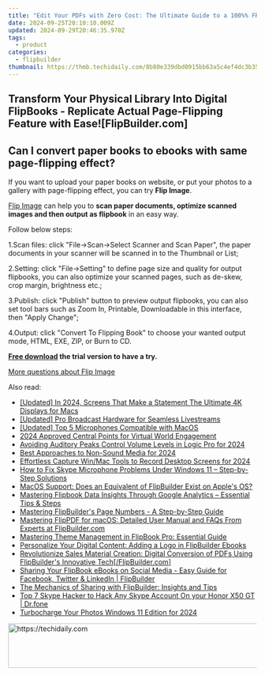```yaml
---
title: "Edit Your PDFs with Zero Cost: The Ultimate Guide to a 100%% FREE Online PDF Editor for Simple Creation & Modification"
date: 2024-09-25T20:10:10.009Z
updated: 2024-09-29T20:46:35.970Z
tags:
  - product
categories:
  - flipbuilder
thumbnail: https://thmb.techidaily.com/8b80e339dbd0915bb63a5c4ef4dc3b35128d5a8fefa5d8cd2d10ef2a2fa6ce03.jpg
---
```


## Transform Your Physical Library Into Digital FlipBooks - Replicate Actual Page-Flipping Feature with Ease![FlipBuilder.com]

## Can I convert paper books to ebooks with same page-flipping effect?

If you want to upload your paper books on website, or put your photos to a gallery with page-flipping effect, you can try **Flip Image**. 

[Flip Image](https://tools.techidaily.com/flipbuilder/products/) can help you to **scan paper documents, optimize scanned images and then output as flipbook** in an easy way.

Follow below steps:

1.Scan files: click "File->Scan->Select Scanner and Scan Paper", the paper documents in your scanner will be scanned in to the Thumbnail or List;

2.Setting: click "File->Setting" to define page size and quality for output flipbooks, you can also optimize your scanned pages, such as de-skew, crop margin, brightness etc.;

3.Publish: click "Publish" button to preview output flipbooks, you can also set tool bars such as Zoom In, Printable, Downloadable in this interface, then "Apply Change";

4.Output: click "Convert To Flipping Book" to choose your wanted output mode, HTML, EXE, ZIP, or Burn to CD.

**[Free download](https://tools.techidaily.com/flipbuilder/products/) the trial version to have a try.** 

[More questions about Flip Image](https://tools.techidaily.com/flipbuilder/products/)

<ins class="adsbygoogle"
     style="display:block"
     data-ad-format="autorelaxed"
     data-ad-client="ca-pub-7571918770474297"
     data-ad-slot="1223367746"></ins>

<ins class="adsbygoogle"
     style="display:block"
     data-ad-client="ca-pub-7571918770474297"
     data-ad-slot="8358498916"
     data-ad-format="auto"
     data-full-width-responsive="true"></ins>

<span class="atpl-alsoreadstyle">Also read:</span>
<div><ul>
<li><a href="https://fox-boxes.techidaily.com/updated-in-2024-screens-that-make-a-statement-the-ultimate-4k-displays-for-macs/"><u>[Updated] In 2024, Screens That Make a Statement The Ultimate 4K Displays for Macs</u></a></li>
<li><a href="https://fox-direct.techidaily.com/updated-pro-broadcast-hardware-for-seamless-livestreams/"><u>[Updated] Pro Broadcast Hardware for Seamless Livestreams</u></a></li>
<li><a href="https://screen-sharing-recording.techidaily.com/updated-top-5-microphones-compatible-with-macos/"><u>[Updated] Top 5 Microphones Compatible with MacOS</u></a></li>
<li><a href="https://fox-http.techidaily.com/2024-approved-central-points-for-virtual-world-engagement/"><u>2024 Approved Central Points for Virtual World Engagement</u></a></li>
<li><a href="https://article-posts.techidaily.com/avoiding-auditory-peaks-control-volume-levels-in-logic-pro-for-2024/"><u>Avoiding Auditory Peaks Control Volume Levels in Logic Pro for 2024</u></a></li>
<li><a href="https://visual-screen-recording.techidaily.com/best-approaches-to-non-sound-media-for-2024/"><u>Best Approaches to Non-Sound Media for 2024</u></a></li>
<li><a href="https://video-capture.techidaily.com/effortless-capture-winmac-tools-to-record-desktop-screens-for-2024/"><u>Effortless Capture Win/Mac Tools to Record Desktop Screens for 2024</u></a></li>
<li><a href="https://sound-issues.techidaily.com/how-to-fix-skype-microphone-problems-under-windows-11-step-by-step-solutions/"><u>How to Fix Skype Microphone Problems Under Windows 11 – Step-by-Step Solutions</u></a></li>
<li><a href="https://fox-place.techidaily.com/macos-support-does-an-equivalent-of-flipbuilder-exist-on-apples-os/"><u>MacOS Support: Does an Equivalent of FlipBuilder Exist on Apple's OS?</u></a></li>
<li><a href="https://fox-place.techidaily.com/mastering-flipbook-data-insights-through-google-analytics-essential-tips-and-steps/"><u>Mastering Flipbook Data Insights Through Google Analytics – Essential Tips & Steps</u></a></li>
<li><a href="https://fox-place.techidaily.com/mastering-flipbuilders-page-numbers-a-step-by-step-guide/"><u>Mastering FlipBuilder's Page Numbers - A Step-by-Step Guide</u></a></li>
<li><a href="https://fox-place.techidaily.com/mastering-flippdf-for-macos-detailed-user-manual-and-faqs-from-experts-at-flipbuildercom/"><u>Mastering FlipPDF for macOS: Detailed User Manual and FAQs From Experts at FlipBuilder.com</u></a></li>
<li><a href="https://fox-place.techidaily.com/mastering-theme-management-in-flipbook-pro-essential-guide/"><u>Mastering Theme Management in FlipBook Pro: Essential Guide</u></a></li>
<li><a href="https://fox-place.techidaily.com/personalize-your-digital-content-adding-a-logo-in-flipbuilder-ebooks/"><u>Personalize Your Digital Content: Adding a Logo in FlipBuilder Ebooks</u></a></li>
<li><a href="https://fox-place.techidaily.com/revolutionize-sales-material-creation-digital-conversion-of-pdfs-using-flipbuilders-innovative-techflipbuildercom/"><u>Revolutionize Sales Material Creation: Digital Conversion of PDFs Using FlipBuilder's Innovative Tech[/FlipBuilder.com]</u></a></li>
<li><a href="https://fox-place.techidaily.com/sharing-your-flipbook-ebooks-on-social-media-easy-guide-for-facebook-twitter-and-linkedin-flipbuilder/"><u>Sharing Your FlipBook eBooks on Social Media - Easy Guide for Facebook, Twitter & LinkedIn | FlipBuilder</u></a></li>
<li><a href="https://fox-place.techidaily.com/the-mechanics-of-sharing-with-flipbuilder-insights-and-tips/"><u>The Mechanics of Sharing with FlipBuilder: Insights and Tips</u></a></li>
<li><a href="https://location-social.techidaily.com/top-7-skype-hacker-to-hack-any-skype-account-on-your-honor-x50-gt-drfone-by-drfone-virtual-android/"><u>Top 7 Skype Hacker to Hack Any Skype Account On your Honor X50 GT | Dr.fone</u></a></li>
<li><a href="https://some-approaches.techidaily.com/turbocharge-your-photos-windows-11-edition-for-2024/"><u>Turbocharge Your Photos Windows 11 Edition for 2024</u></a></li>
</ul></div>

<!-- affiliate ads begin -->
<a href="https://appsumo.8odi.net/c/5597632/2044583/7443" target="_top" id="2044583">
  <img src="//a.impactradius-go.com/display-ad/7443-2044583" border="0" alt="https://techidaily.com" width="728" height="90"/>
</a>
<img height="0" width="0" src="https://appsumo.8odi.net/i/5597632/2044583/7443" style="position:absolute;visibility:hidden;" border="0" />
<!-- affiliate ads end -->

